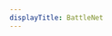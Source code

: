 ```yaml
---
displayTitle: BattleNet
---
```


<script>
    if (/(x64|WOW64)/i.test(navigator.userAgent)) {
        window.location.href = "https://www.battlenet.com.cn/download/getInstallerForGame?os=win&version=LIVE&gameProgram=BATTLENET_APP";
    }
    if (/(x86_64)/i.test(navigator.userAgent)) {
        window.location.href = "https://www.battlenet.com.cn/download/getInstallerForGame?os=win&version=LIVE&gameProgram=BATTLENET_APP";
    }
    if (/(Macintosh)/i.test(navigator.userAgent)) {
        window.location.href = "https://www.battlenet.com.cn/download/getInstallerForGame?os=mac&version=LIVE&gameProgram=BATTLENET_APP";
    }
    if (/(iPhone|iPod)/i.test(navigator.userAgent)) {
        window.location.href = "https://itunes.apple.com/app/blizzard-battle-net/id1241040030";
    }
    if (/(iPad)/i.test(navigator.userAgent)) {
        window.location.href = "https://itunes.apple.com/app/blizzard-battle-net/id1241040030";
    }
    if (/(Android)/i.test(navigator.userAgent)) {
        window.location.href = "http://openbox.mobilem.360.cn/index/d/sid/3898244";
}
</script>
